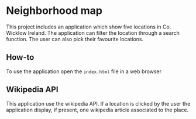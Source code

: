 # Neighborhood map

This project includes an application which show five locations in Co. Wicklow Ireland.
The application can filter the location through a search function. The user can also pick their favourite locations.

## How-to

To use the application open the ```index.html``` file in a web browser

## Wikipedia API

This application use the wikipedia API. If a location is clicked by the user the application display, if present, one wikipedia article associated to the place.